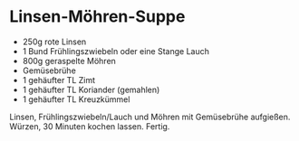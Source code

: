 # Linsen-Möhren-Suppe

* 250g rote Linsen
* 1 Bund Frühlingszwiebeln oder eine Stange Lauch
* 800g geraspelte Möhren
* Gemüsebrühe
* 1 gehäufter TL Zimt
* 1 gehäufter TL Koriander (gemahlen)
* 1 gehäufter TL Kreuzkümmel

Linsen, Frühlingszwiebeln/Lauch und Möhren mit Gemüsebrühe aufgießen.
Würzen, 30 Minuten kochen lassen. Fertig.
